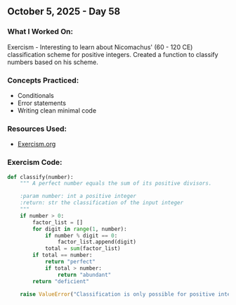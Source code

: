 ## October 5, 2025 - Day 58

### What I Worked On:  
Exercism - Interesting to learn about Nicomachus' (60 - 120 CE) classification scheme for positive integers. Created a function to classify numbers based on his scheme. 

### Concepts Practiced:  
- Conditionals
- Error statements
- Writing clean minimal code
         
### Resources Used:  
- [Exercism.org](https://exercism.org/tracks/python/exercises)
    
### Exercism Code: 
```python
def classify(number):
    """ A perfect number equals the sum of its positive divisors.

    :param number: int a positive integer
    :return: str the classification of the input integer
    """
    if number > 0:
        factor_list = []
        for digit in range(1, number):
            if number % digit == 0:
                factor_list.append(digit)
            total = sum(factor_list)        
        if total == number:
            return "perfect"
            if total > number:
                return "abundant"
        return "deficient"

    raise ValueError("Classification is only possible for positive integers.")
    
    

```
